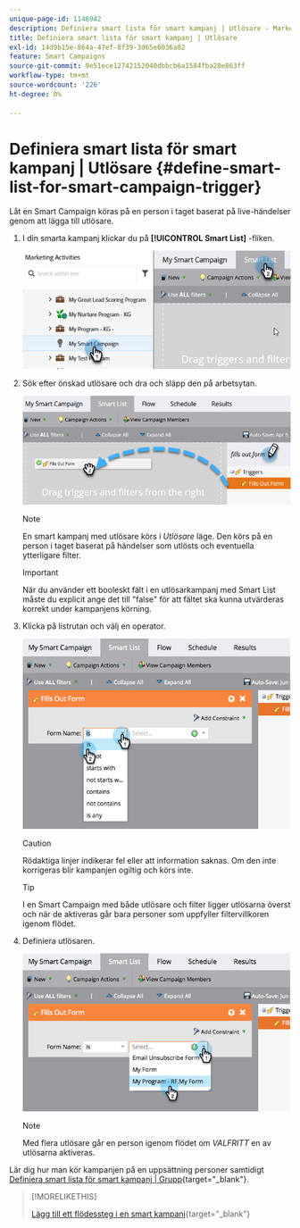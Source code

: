 ```yaml
---
unique-page-id: 1146942
description: Definiera smart lista för smart kampanj | Utlösare - Marketo Docs - produktdokumentation
title: Definiera smart lista för smart kampanj | Utlösare
exl-id: 14d9b15e-864a-47ef-8f39-3d65e6036a82
feature: Smart Campaigns
source-git-commit: 9e51ece12742152040dbbcb6a1584fba28e863ff
workflow-type: tm+mt
source-wordcount: '226'
ht-degree: 0%

---
```


# Definiera smart lista för smart kampanj | Utlösare {#define-smart-list-for-smart-campaign-trigger}

Låt en Smart Campaign köras på en person i taget baserat på live-händelser genom att lägga till utlösare.

1. I din smarta kampanj klickar du på **[!UICONTROL Smart List]** -fliken.

   ![](assets/define-smart-list-for-smart-campaign-trigger-1.png)

1. Sök efter önskad utlösare och dra och släpp den på arbetsytan.

   ![](assets/define-smart-list-for-smart-campaign-trigger-2.png)

   >[!NOTE]
   >
   >En smart kampanj med utlösare körs i _Utlösare_ läge. Den körs på en person i taget baserat på händelser som utlösts och eventuella ytterligare filter.

   >[!IMPORTANT]
   >
   >När du använder ett booleskt fält i en utlösarkampanj med Smart List måste du explicit ange det till &quot;false&quot; för att fältet ska kunna utvärderas korrekt under kampanjens körning.

1. Klicka på listrutan och välj en operator.

   ![](assets/define-smart-list-for-smart-campaign-trigger-3.png)

   >[!CAUTION]
   >
   >Rödaktiga linjer indikerar fel eller att information saknas. Om den inte korrigeras blir kampanjen ogiltig och körs inte.

   >[!TIP]
   >
   >I en Smart Campaign med både utlösare och filter ligger utlösarna överst och när de aktiveras går bara personer som uppfyller filtervillkoren igenom flödet.

1. Definiera utlösaren.

   ![](assets/define-smart-list-for-smart-campaign-trigger-4.png)

   >[!NOTE]
   >
   >Med flera utlösare går en person igenom flödet om _VALFRITT_ en av utlösarna aktiveras.

Lär dig hur man kör kampanjen på en uppsättning personer samtidigt [Definiera smart lista för smart kampanj | Grupp](/help/marketo/product-docs/core-marketo-concepts/smart-campaigns/creating-a-smart-campaign/define-smart-list-for-smart-campaign-batch.md){target="_blank"}.

>[!MORELIKETHIS]
>
>[Lägg till ett flödessteg i en smart kampanj](/help/marketo/product-docs/core-marketo-concepts/smart-campaigns/flow-actions/add-a-flow-step-to-a-smart-campaign.md){target="_blank"}
